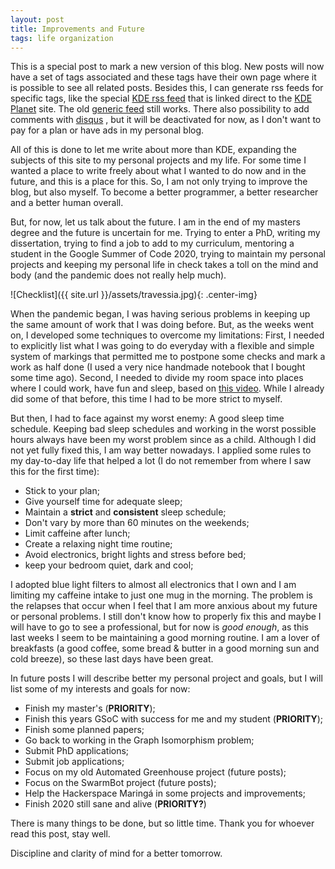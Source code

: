 ```yaml
---
layout: post
title: Improvements and Future
tags: life organization
---
```


This is a special post to mark a new version of this blog. New posts will now have a set of
tags associated and these tags have their own page where it is possible to see all related
posts. Besides this, I can generate rss feeds for specific tags, like the special [KDE rss
feed](https://chst.dev/feed.kde.xml) that is linked direct to the 
[KDE Planet](https://planet.kde.org/) site. The old [generic feed](https://chst.dev/feed.xml) 
still works. There also possibility to add comments with [disqus](https://disqus.com/)
, but it will be deactivated for now, as I don't want to pay for a plan or have ads in my
personal blog.

All of this is done to let me write about more than KDE, expanding the subjects of this site
to my personal projects and my life. For some time I wanted a place to write freely about
what I wanted to do now and in the future, and this is a place for this. So, I am not only 
trying to improve the blog, but also myself. To become a better programmer, a better 
researcher and a better human overall.

But, for now, let us talk about the future. I am in the end of my masters degree and the
future is uncertain for me. Trying to enter a PhD, writing my dissertation, trying to find
a job to add to my curriculum, mentoring a student in the Google Summer of Code 2020, trying
to maintain my personal projects and keeping my personal life in check takes a toll on the
mind and body (and the pandemic does not really help much).

![Checklist]({{ site.url }}/assets/travessia.jpg){: .center-img}

When the pandemic began, I was having serious problems in keeping up the same amount of work
that I was doing before. But, as the weeks went on, I developed some techniques to overcome
my limitations: First, I needed to explicitly list what I was going to do everyday with a
flexible and simple system of markings that permitted me to postpone some checks and mark 
a work as half done (I used a very nice handmade notebook that I bought some time ago). 
Second, I needed to divide my room space into places where I could work, have fun and sleep, 
based on [this video](https://www.youtube.com/watch?v=snAhsXyO3Ck).
While I already did some of that before, this time I had to be more strict to myself.

But then, I had to face against my worst enemy: A good sleep time schedule. Keeping bad
sleep schedules and working in the worst possible hours always have been my worst problem
since as a child.
Although I did not yet fully fixed this, I am way better nowadays. I applied some rules
to my day-to-day life that helped a lot (I do not remember from where I saw this for the
first time):

* Stick to your plan;
* Give yourself time for adequate sleep;
* Maintain a **strict** and **consistent** sleep schedule;
* Don't vary by more than 60 minutes on the weekends;
* Limit caffeine after lunch;
* Create a relaxing night time routine;
* Avoid electronics, bright lights and stress before bed;
* keep your bedroom quiet, dark and cool;

I adopted blue light filters to almost all electronics that I own and I am limiting my 
caffeine intake to just one mug in the morning.
The problem is the relapses that occur when I feel that I am more anxious about my future or 
personal problems.
I still don't know how to properly fix this and maybe I will have to go to see a professional, 
but for now is *good enough*, as this last weeks I seem to be maintaining a good morning routine. 
I am a lover of breakfasts (a good coffee, some bread & butter in a good morning sun and
cold breeze), so these last days have been great.

In future posts I will describe better my personal project and goals, but I will list some
of my interests and goals for now:

* Finish my master's (**PRIORITY**);
* Finish this years GSoC with success for me and my student (**PRIORITY**);
* Finish some planned papers;
* Go back to working in the Graph Isomorphism problem;
* Submit PhD applications;
* Submit job applications;
* Focus on my old Automated Greenhouse project (future posts);
* Focus on the SwarmBot project (future posts);
* Help the Hackerspace Maringá in some projects and improvements;
* Finish 2020 still sane and alive (**PRIORITY?**)

There is many things to be done, but so little time. Thank you for whoever read this post,
 stay well. 

Discipline and clarity of mind for a better tomorrow.
